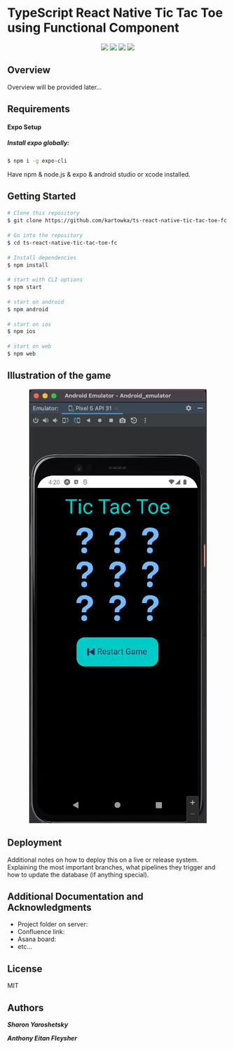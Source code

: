 # TypeScript React Native Tic Tac Toe using Functional Component

<p align="center">
    <img src='https://img.shields.io/badge/React_Native-100000?style=plastic&logo=React&logoColor=white&labelColor=018CFF&color=0F0D25'/>
    <img src="https://img.shields.io/badge/Node.js-43853D?style=plastic&logo=node.js&logoColor=white">
    <img src="https://img.shields.io/badge/JavaScript-323330?style=plastic&logo=javascript&logoColor=F7DF1E">
    <img src="https://img.shields.io/badge/TypeScript-007ACC?style=plastic&logo=typescript&logoColor=white">
</p>

## Overview

Overview will be provided later...

## Requirements

#### Expo Setup

##### Install expo globally:

```bash
$ npm i -g expo-cli
```

Have npm & node.js & expo & android studio or xcode installed.

## Getting Started

```bash
# Clone this repository
$ git clone https://github.com/kartowka/ts-react-native-tic-tac-toe-fc.git

# Go into the repository
$ cd ts-react-native-tic-tac-toe-fc

# Install dependencies
$ npm install

# start with CLI options
$ npm start

# start on android
$ npm android

# start on ios
$ npm ios

# start on web
$ npm web
```

## Illustration of the game

<div align="center" style="width:image width px;">
  <img  src="https://github.com/kartowka/ts-react-native-tic-tac-toe-fc/blob/main/demo/Screen%20Shot%202022-05-18%20at%2016.20.11.png">
</div>

## Deployment

Additional notes on how to deploy this on a live or release system. Explaining the most important branches, what pipelines they trigger and how to update the database (if anything special).

## Additional Documentation and Acknowledgments

- Project folder on server:
- Confluence link:
- Asana board:
- etc...

## License

MIT

## Authors

**_Sharon Yaroshetsky_**

**_Anthony Eitan Fleysher_**
